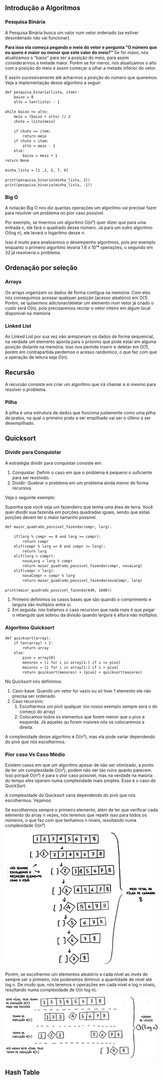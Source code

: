 
## Introdução a Algoritmos

### Pesquisa Binária
A Pesquisa Binária busca um valor num vetor ordenado (se estiver desordenado não vai funcionar). 

**Para isso ela começa pegando o meio do vetor e pergunta "O número que eu quero é maior ou menor que este valor do meio?"**
Se for maior, nós atualizamos o "baixo" para ser a posição do meio, para assim considerarmos a metade maior.
Porém se for menor, nós atualizamos o alto com a posição do meio e assim começar a olhar a metade inferior do vetor.

E assim sucessivamente até acharmos a posição do número que queremos. Veja a implementação desse algoritmo a seguir:

```
def pesquisa_binaria(lista, item):
	baixo = 0
	alto = len(lista) - 1

while baixo <= alto:
	meio = (baixo + alto) // 2
	chute = lista[meio]

	if chute == item:
		return meio
	if chute > item:
		alto = meio - 1
	else:
		baixo = meio + 1
return None

minha_lista = [1 ,3, 5, 7, 9]

print(pesquisa_binaria(minha_lista, 3))
print(pesquisa_binaria(minha_lista, -1))
```

### Big O
A notação Big O nos diz quantas operações um algoritmo vai precisar fazer para resolver um problema no pior caso possível.

Por exemplo, se tivermos um algoritmo O(n²) quer dizer que para uma entrada n, ele fará o quadrado desse número. Já para um outro algoritmo O(log n), ele levará o logaritmo desse n.

Isso é muito para analisarmos o desempenho algoritmos, pois por exemplo enquanto o primeiro algoritmo levaria 1.6 x 10¹⁹  operações, o segundo em 32 já resolveria o problema.

## Ordenação por seleção

### Arrays
Os arrays organizam os dados de forma contígua na memória. Com eles nós conseguimos acessar qualquer posição (acesso aleatório) em O(1). Porém, se quisermos adicionar/deletar um elemento num vetor já criado o custo será O(n), pois precisaremos recriar o vetor inteiro em algum local disponível na memória

### Linked List
As Linked List por sua vez não armazenam os dados de forma sequencial, na verdade um elemento aponta para o próximo que pode estar em alguma posição distante na memória. Isso nos permite inserir e deletar em O(1), porém em contrapartida perdemos o acesso randomico, o que faz com que a operação de leitura seja O(n).

## Recursão

A recursão consiste em criar um algoritmo que irá chamar a si mesmo para resolver o problema.

### Pilha
A pilha é uma estrutura de dados que funciona justamente como uma pilha de pratos, na qual o primeiro prato a ser empilhado vai ser o último a ser desempilhado.

## Quicksort

### Dividir para Conquistar
A estratégia dividir para conquistar consiste em:
1. Conquistar: Definir o caso em que  o problema é pequeno o suficiente para ser resolvido.
2.  Dividir: Quebrar o problema em um problema ainda menor de forma recursiva.

Veja o seguinte exemplo:

Suponha que você seja um fazendeiro que tenha uma área de terra.
Você quer dividir sua fazenda em porções quadradas iguais, sendo que estas porções devem ter o maior tamanho possível.

```
def maior_quadrado_possivel_fazenda(compr, larg):  

	if(larg % compr == 0 and larg >= compr):
		return compr
	elif(compr % larg == 0 and compr >= larg):
		return larg
	elif(larg > compr):
		novaLarg = larg % compr
		return maior_quadrado_possivel_fazenda(compr, novaLarg)
	elif(compr > larg):
		novaCompr = compr % larg
		return maior_quadrado_possivel_fazenda(novaCompr, larg)

print(maior_quadrado_possivel_fazenda(640, 1680))
```

1. Primeiro definimos os casos bases que são quando o comprimento e largura são multiplos entre si.
2. Em seguida. nós tratamos o caso recursivo que nada mais é que pegar o retangulo que sobrou da divisão quando largura e altura não múltiplos. 

### Algoritmo Quicksort

```
def quicksort(array):
	if len(array) < 2:
		return array
	else:
		pivo = array[0]
		menores = [i for i in array[1:] if i <= pivo]
		maiores = [i for i in array[1:] if i > pivo]
		return quicksort(menores) + [pivo] + quicksort(maiores)
```

No Quicksort nós definimos:
1. Caso-base: Quando um vetor for vazio ou só tiver 1 elemento ele não precisa ser ordenado.
2. Caso recursivo:
	1.  Escolhermos um pivô qualquer (no nosso exemplo sempre será o do começo do array)
	2. Colocamos todos os elementos que forem menor que o pivo a esquerda. Já aqueles qu forem maiores nós os colocaremos a direita.

A complexidade desse algoritmo é O(n²), mas ela pode variar dependendo do pivô que nós escolhermos.

### Pior caso Vs Caso Médio
Existem casos em que um algoritmo apesar de não ser otimizado, a ponto de ter um complexidade O(n²), podem não ser tão ruins quanto parecem. Isso porquê O(n²) é para o pior caso possível, mas na verdade na maioria do tempo eles operam numa complexidade mais simples. Esse é o caso do QuickSort.

A complexidade do Quicksort varia dependendo do pivô que nós escolhermos. Vejamos:

Se escolhermos sempre o primeiro elemento, além de ter que verificar cada elemento do array n vezes, nós teremos que repetir isso para todos os números, o que faz com que tenhamos n níveis, resultando numa complexidade O(n²)

![](./readme-images/4_2_1-quicksort-caso-medio.png)

Porém, se escolhermo um elementos aleatório a cada nível ao invés de sempre ser o primeiro, nós poderemos diminuir a quantidade de nível até log n. De modo que, nós teremos n operações em cada nível e log n níveis, resultando numa complexidade de O(n log n).

![](./readme-images/4_2_2-quicksort-pior-caso.png)

## Hash Table
